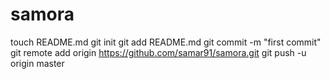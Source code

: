samora
======
touch README.md
git init
git add README.md
git commit -m "first commit"
git remote add origin https://github.com/samar91/samora.git
git push -u origin master
